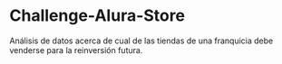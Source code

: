 # Challenge-Alura-Store
Análisis de datos acerca de cual de las tiendas de una franquicia debe venderse para la reinversión futura.
